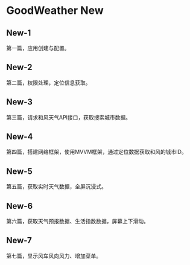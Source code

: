 # GoodWeather New

## New-1

第一篇，应用创建与配置。

## New-2

第二篇，权限处理，定位信息获取。

## New-3

第三篇，请求和风天气API接口，获取搜索城市数据。

## New-4

第四篇，搭建网络框架，使用MVVM框架，通过定位数据获取和风的城市ID。

## New-5

第五篇，获取实时天气数据，全屏沉浸式。

## New-6

第六篇，获取天气预报数据、生活指数数据，屏幕上下滑动。

## New-7

第七篇，显示风车风向风力、增加菜单。